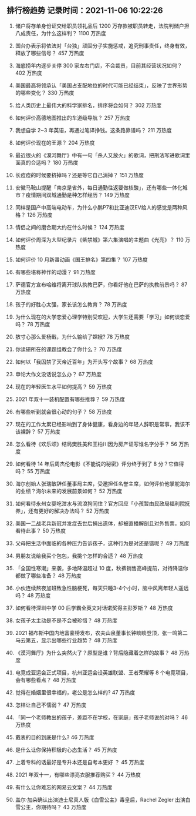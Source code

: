 
## 排行榜趋势 记录时间：2021-11-06 10:22:26
  
  1. 储户将存单身份证交给职员领礼品后 1200 万存款被职员转走，法院判储户担八成责任，为什么这样判？ 1100 万热度
    
  2. 国台办表示将依法对「台独」顽固分子实施惩戒，追究刑事责任，终身有效，释放了哪些信号？ 457 万热度
    
  3. 海底捞年内逐步关停 300 家左右门店，不会裁员，目前其经营状况如何？ 402 万热度
    
  4. 美国最高将领承认「美国占支配地位的时代可能已经结束」，反映了世界形势的哪些变化？ 330 万热度
    
  5. 给人类历史上最伟大的科学家排名，排序将会如何？ 302 万热度
    
  6. 如何评价高德地图推出的车道级导航？ 257 万热度
    
  7. 我想自学 2~3 年英语，再通过笔译挣钱。这条路靠谱吗？ 211 万热度
    
  8. 如何评价现在的王源？ 204 万热度
    
  9. 最近很火的《漠河舞厅》中有一句「杀人又放火」的歌词，把刑法写进歌词里面真的合适吗？ 180 万热度
    
  10. 长痘痘的时候要挤掉吗？还是等它自己消掉？ 151 万热度
    
  11. 安徽马鞍山提醒「南京是省外，每日通勤往返要做核酸」，还有哪些一体化城市？疫情期间双城通勤是种怎样经历？ 149 万热度
    
  12. 同样是国产中高端电动车，为什么小鹏P7和比亚迪汉EV给人的感觉是两种风格？ 126 万热度
    
  13. 情侣之间的磨合期大约在什么时候？ 124 万热度
    
  14. 如何评价周深为大型纪录片《紫禁城》第六集演唱的主题曲《光亮》？ 110 万热度
    
  15. 如何评价 10 月新番动画《国王排名》第四集？ 107 万热度
    
  16. 有哪些堪称神作的动漫？ 91 万热度
    
  17. 萨德官方宣布哈维将离开球队执教巴萨，你看好他在巴萨的执教前景吗？ 87 万热度
    
  18. 孩子的好胜心太强，家长该怎么教育？ 78 万热度
    
  19. 为什么现在的大学恋爱心理学特别受欢迎，大学生还需要「学习」如何谈恋爱吗？ 78 万热度
    
  20. 敖寸心那么爱杨戬，为什么输给了嫦娥? 78 万热度
    
  21. 你读研所在的课题组教会了你什么？ 70 万热度
    
  22. 如何以「我囚禁了天帝近百年」为开头写个故事？ 68 万热度
    
  23. 申论大作文没话说怎么办？ 67 万热度
    
  24. 现在的年轻医生水平如何提高？ 59 万热度
    
  25. 2021 年双十一装机配置有哪些推荐？ 59 万热度
    
  26. 有哪些听到就会很心动的句子？ 58 万热度
    
  27. 现在的工作太累已经影响到了身体健康，看身边的年轻人辞职是常事，我该不该裸辞？ 57 万热度
    
  28. 怎么看待《欢乐颂》结局樊胜美和王柏川因为房产证写谁名字分手？ 56 万热度
    
  29. 如何看待 14 年后周杰伦电影《不能说的秘密》评分终于到了 8 分？它值得吗？ 55 万热度
    
  30. 海尔创始人张瑞敏辞任董事局主席，受邀担任名誉主席，如何评价他掌舵海尔的业绩？海尔未来的发展前景如何？ 52 万热度
    
  31. 如何看待永州女婴吃泔水与流浪狗同住？官方回应「小孩暂由民政局福利院抚养」，还有更好的解决办法吗？ 52 万热度
    
  32. 美国一二战老兵新冠并发症去世后捐出遗体，却被直播解剖且对外售票，如何看待此事？ 50 万热度
    
  33. 父母把生活中面临的各种压力告诉孩子，这种行为是对还是错呢？ 49 万热度
    
  34. 男朋友说给我买个包包，我挑个怎样的合适？ 48 万热度
    
  35. 「全国性寒潮」来袭，多地降温超过 10 度，秋裤销售高峰提前，对待降温你都做了哪些准备？ 48 万热度
    
  36. 小伙连续熬夜加班致急性脑梗死，每天只睡3-4个小时，脑中风离年轻人遥远吗？ 48 万热度
    
  37. 如何看待深圳中学 00 后学霸全英文对话诺奖得主彭罗斯？ 48 万热度
    
  38. 女孩子太主动是不是不会被珍惜？ 48 万热度
    
  39. 2021 福布斯中国内地富豪榜发布，农夫山泉董事长钟睒睒登顶，张一鸣第二马云第五，显示出哪些行业趋势？ 48 万热度
    
  40. 《漠河舞厅》为什么突然火了？原型是谁？背后隐藏着怎样的故事？ 48 万热度
    
  41. 电竞成亚运会正式项目，杭州亚运会设英雄联盟、王者荣耀等 8 个电竞项目，会有哪些看点？ 48 万热度
    
  42. 觉得在婚姻里很幸福的，老公是怎么样的? 47 万热度
    
  43. 怎样让自己不懦弱？ 47 万热度
    
  44. 「同一个老师教出的孩子，差距不在学校，在家庭」孩子老师说的对吗？ 46 万热度
    
  45. 戴表的目的到底是什么? 46 万热度
    
  46. 是什么让你保持积极的心态生活？ 45 万热度
    
  47. 上着专科的话最好是专升本还是自考本更好 ？ 45 万热度
    
  48. 2021 年双十一，有哪些漂亮衣服推荐购买？ 44 万热度
    
  49. 有什么让你难忘的网易云文案？ 44 万热度
    
  50. 盖尔·加朵确认出演迪士尼真人版《白雪公主》毒皇后，Rachel Zegler 出演白雪公主，你期待吗？ 43 万热度
    